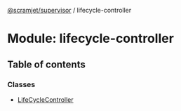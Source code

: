 [@scramjet/supervisor](../README.md) / lifecycle-controller

# Module: lifecycle-controller

## Table of contents

### Classes

- [LifeCycleController](../classes/lifecycle_controller.lifecyclecontroller.md)
